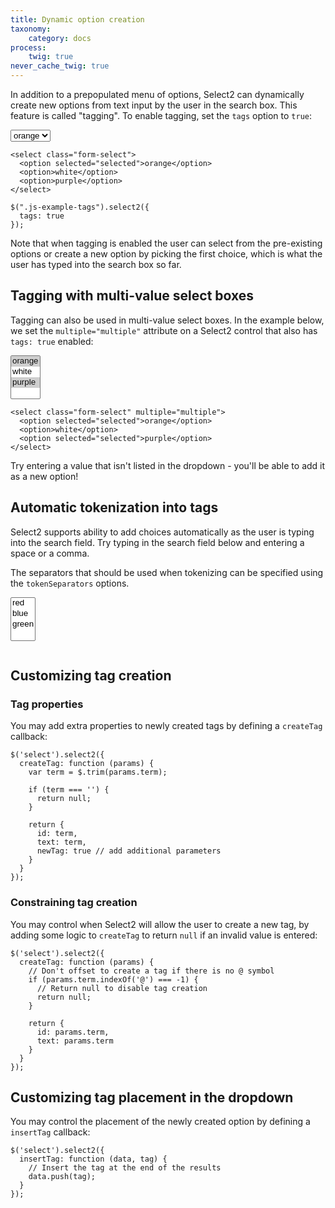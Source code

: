 ```yaml
---
title: Dynamic option creation
taxonomy:
    category: docs
process:
    twig: true
never_cache_twig: true
---
```


In addition to a prepopulated menu of options, Select2 can dynamically create new options from text input by the user in the search box.  This feature is called "tagging".  To enable tagging, set the `tags` option to `true`:

<div class="s2-example">
  <p>
    <select class="js-example-tags form-control">
      <option selected="selected">orange</option>
      <option>white</option>
      <option>purple</option>
    </select>
  </p>
</div>

```
<select class="form-select">
  <option selected="selected">orange</option>
  <option>white</option>
  <option>purple</option>
</select>

$(".js-example-tags").select2({
  tags: true
});
```

Note that when tagging is enabled the user can select from the pre-existing options or create a new option by picking the first choice, which is what the user has typed into the search box so far.

## Tagging with multi-value select boxes

Tagging can also be used in multi-value select boxes. In the example below, we set the `multiple="multiple"` attribute on a Select2 control that also has `tags: true` enabled:
  
<div class="s2-example">
  <p>
    <select class="js-example-tags form-control" multiple="multiple">
      <option selected="selected">orange</option>
      <option>white</option>
      <option selected="selected">purple</option>
    </select>
  </p>
</div>

```
<select class="form-select" multiple="multiple">
  <option selected="selected">orange</option>
  <option>white</option>
  <option selected="selected">purple</option>
</select>
```

<script type="text/javascript">

$(".js-example-tags").select2({
  tags: true
});

</script>

Try entering a value that isn't listed in the dropdown - you'll be able to add it as a new option!

## Automatic tokenization into tags

Select2 supports ability to add choices automatically as the user is typing into the search field. Try typing in the search field below and entering a space or a comma.

The separators that should be used when tokenizing can be specified using the `tokenSeparators` options.

<div class="s2-example">
<p>
  <select class="js-example-tokenizer form-control" multiple="multiple">
    <option>red</option>
    <option>blue</option>
    <option>green</option>
  </select>
</p>
</div>

<pre data-fill-from=".js-code-example-tokenizer"></pre>

<script type="text/javascript" class="js-code-example-tokenizer">

$(".js-example-tokenizer").select2({
    tags: true,
    tokenSeparators: [',', ' ']
})

</script>

## Customizing tag creation

### Tag properties

You may add extra properties to newly created tags by defining a `createTag` callback:

```
$('select').select2({
  createTag: function (params) {
    var term = $.trim(params.term);

    if (term === '') {
      return null;
    }

    return {
      id: term,
      text: term,
      newTag: true // add additional parameters
    }
  }
});
```

### Constraining tag creation

You may control when Select2 will allow the user to create a new tag, by adding some logic to `createTag` to return `null` if an invalid value is entered:

```
$('select').select2({
  createTag: function (params) {
    // Don't offset to create a tag if there is no @ symbol
    if (params.term.indexOf('@') === -1) {
      // Return null to disable tag creation
      return null;
    }

    return {
      id: params.term,
      text: params.term
    }
  }
});
```

## Customizing tag placement in the dropdown

You may control the placement of the newly created option by defining a `insertTag` callback:

```
$('select').select2({
  insertTag: function (data, tag) {
    // Insert the tag at the end of the results
    data.push(tag);
  }
});
```
